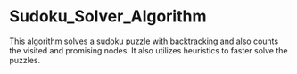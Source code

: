 # Sudoku_Solver_Algorithm
This algorithm solves a sudoku puzzle with backtracking and also counts the visited and promising nodes.
It also utilizes heuristics to faster solve the puzzles.
